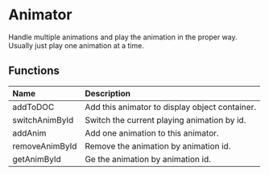 # Animator

Handle multiple animations and play the animation in the proper way. Usually just
play one animation at a time.

## Functions

| Name | Description |
|:---|:---|
| addToDOC | Add this animator to display object container. |
| switchAnimById | Switch the current playing animation by id. |
| addAnim | Add one animation to this animator. |
| removeAnimById | Remove the animation by animation id. |
| getAnimById | Ge the animation by animation id. |
